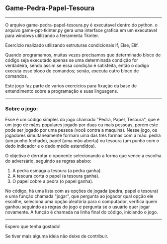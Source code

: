 ## Game-Pedra-Papel-Tesoura
---

O arquivo game-pedra-papel-tesoura.py é executavel dentro do python.
o arquivo game-ppt-tkinter.py gera uma interface grafica em um executavel para windows utilizando a ferramenta Tkinter.

 Exercício realizado utilizando estruturas condicionais If, Else, Elif.
 
 Quando programamos, muitas vezes precisamos que determinado bloco de código seja executado apenas se uma determinada condição for verdadeira, sendo assim se essa condição é satisfeita, então o codigo executa esse bloco de comandos; senão, executa outro bloco de comandos.

 Este jogo faz parte de varios exercícios para fixação da base de entendimento sobre a programação e suas linguagens.
 
 ---
 ### Sobre o jogo:
 
 Esse é um código simples do jogo chamado "Pedra, Papel, Tesoura", que é um jogo de mãos populares jogado por duas ou mais pessoas, porem este pode ser jogado por uma pessoa (você contra a maquina).
 Nesse jogo, os jogadores simultaneamente formam uma das três formas com a mão: pedra (um punho fechado), papel (uma mão aberta) ou tesoura (um punho com o dedo indicador e o dedo médio estendidos).
 
 O objetivo é derrotar o oponente selecionando a forma que vence a escolha do adversário, seguindo as regras abaixo:
1. A pedra esmaga a tesoura (a pedra ganha).
2. A tesoura corta o papel (a tesoura ganha).
3. O papel cobre a pedra (o papel ganha).

 No código, há uma lista com as opções de jogada (pedra, papel e tesoura) e uma função chamada "jogar", que pergunta ao jogador qual opção ele escolhe, seleciona uma opção aleatória para o computador, verifica quem ganhou seguindo as regras do jogo e pergunta se o usuário quer jogar novamente.
A função é chamada na linha final do código, iniciando o jogo.

---

Espero que tenha gostado!

Se tiver mais alguma ideia não deixe de contribuir.
